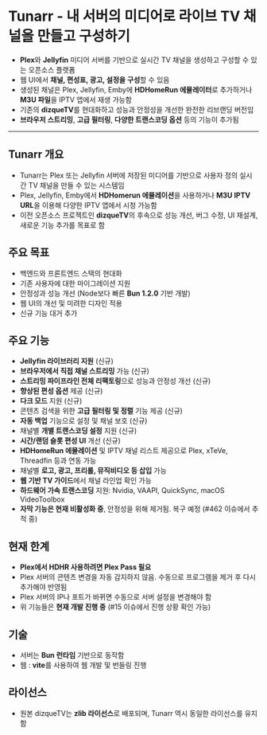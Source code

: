 # Tunarr - 내 서버의 미디어로 라이브 TV 채널을 만들고 구성하기


* **Plex**와 **Jellyfin** 미디어 서버를 기반으로 실시간 TV 채널을 생성하고 구성할 수 있는 오픈소스 플랫폼
* 웹 UI에서 **채널, 편성표, 광고, 설정을 구성**할 수 있음
* 생성된 채널은 Plex, Jellyfin, Emby에 **HDHomeRun 에뮬레이터**로 추가하거나 **M3U 파일**을 IPTV 앱에서 재생 가능함
* 기존의 **dizqueTV**를 현대화하고 성능과 안정성을 개선한 완전한 리브랜딩 버전임
* **브라우저 스트리밍**, **고급 필터링**, **다양한 트랜스코딩 옵션** 등의 기능이 추가됨

---

Tunarr 개요
---------

* Tunarr는 Plex 또는 Jellyfin 서버에 저장된 미디어를 기반으로 사용자 정의 실시간 TV 채널을 만들 수 있는 시스템임
* Plex, Jellyfin, Emby에서 **HDHomerun 에뮬레이션**을 사용하거나 **M3U IPTV URL**을 이용해 다양한 IPTV 앱에서 시청 가능함
* 이전 오픈소스 프로젝트인 **dizqueTV**의 후속으로 성능 개선, 버그 수정, UI 재설계, 새로운 기능 추가를 목표로 함

주요 목표
-----

* 백엔드와 프론트엔드 스택의 현대화
* 기존 사용자에 대한 마이그레이션 지원
* 안정성과 성능 개선 (Node보다 빠른 **Bun 1.2.0** 기반 개발)
* 웹 UI의 개선 및 미려한 디자인 적용
* 신규 기능 대거 추가

주요 기능
-----

* **Jellyfin 라이브러리 지원** (신규)
* **브라우저에서 직접 채널 스트리밍** 가능 (신규)
* **스트리밍 파이프라인 전체 리팩토링**으로 성능과 안정성 개선 (신규)
* **향상된 편성 옵션** 제공 (신규)
* **다크 모드** 지원 (신규)
* 콘텐츠 검색을 위한 **고급 필터링 및 정렬** 기능 제공 (신규)
* **자동 백업** 기능으로 설정 및 채널 보호 (신규)
* 채널별 **개별 트랜스코딩 설정** 지원 (신규)
* **시간/랜덤 슬롯 편성 UI** 개선 (신규)
* **HDHomeRun 에뮬레이션** 및 IPTV 채널 리스트 제공으로 Plex, xTeVe, Threadfin 등과 연동 가능
* 채널별 **로고, 광고, 프리롤, 뮤직비디오 등 삽입** 가능
* **웹 기반 TV 가이드**에서 채널 라인업 확인 가능
* **하드웨어 가속 트랜스코딩** 지원: Nvidia, VAAPI, QuickSync, macOS VideoToolbox
* **자막 기능은 현재 비활성화 중**, 안정성을 위해 제거됨. 복구 예정 (#462 이슈에서 추적 중)

현재 한계
-----

* **Plex에서 HDHR 사용하려면 Plex Pass 필요**
* Plex 서버의 콘텐츠 변경을 자동 감지하지 않음. 수동으로 프로그램을 제거 후 다시 추가해야 반영됨
* Plex 서버의 IP나 포트가 바뀌면 수동으로 서버 설정을 변경해야 함
* 위 기능들은 **현재 개발 진행 중** (#15 이슈에서 진행 상황 확인 가능)

기술
--

* 서버는 **Bun 런타임** 기반으로 동작함
* 웹 : **vite**를 사용하여 웹 개발 및 번들링 진행

라이선스
----

* 원본 dizqueTV는 **zlib 라이선스**로 배포되며, Tunarr 역시 동일한 라이선스를 유지함
